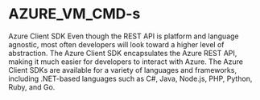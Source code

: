 # AZURE_VM_CMD-s
Azure Client SDK Even though the REST API is platform and language agnostic, most often developers will look toward a higher level of abstraction. The Azure Client SDK encapsulates the Azure REST API, making it much easier for developers to interact with Azure.  The Azure Client SDKs are available for a variety of languages and frameworks, including .NET-based languages such as C#, Java, Node.js, PHP, Python, Ruby, and Go.
